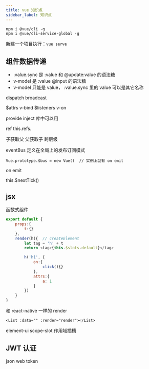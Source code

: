 ```yaml
---
title: vue 知识点
sidebar_label: 知识点
---
```


```
npm i @vue/cli -g
npm i @vue/cli-service-global -g
```

新建一个项目执行：`vue serve`

## 组件数据传递

- :value.sync  是 :value 和 @update:value 的语法糖
- v-model  是 :value @input 的语法糖
- v-model 只能是 value， :value.sync 里的 value 可以是其它名称

dispatch broadcast

$attrs v-bind
$listeners  v-on

provide  inject  库中可以用

ref   this.refs.

子获取父
父获取子
跨层级

eventBus 定义在全局上的发布订阅模式

```
Vue.prototype.$bus = new Vue()  // 实例上就有 on emit
```

on  emit

this.$nextTick()

## jsx

函数式组件

```js
export default {
    props:{
        t:{}
    },
    render(h){  // createElement
        let tag = 'h' + t
        return <tag>{this.$slots.default}</tag>

        h('h1', {
            on:{
                click(){}
            },
            attrs:{
                a: 1
            }
        })
    }
}
```


和 react-native 一样的 render

```
<List :data="" :render="render"></List>
```

element-ui scope-slot 作用域插槽



## JWT 认证
json web token

